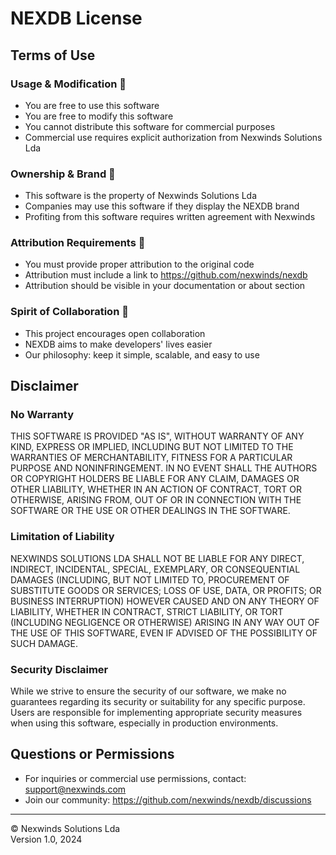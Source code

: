 # NEXDB License

## Terms of Use

### Usage & Modification 🔧
- You are free to use this software
- You are free to modify this software
- You cannot distribute this software for commercial purposes
- Commercial use requires explicit authorization from Nexwinds Solutions Lda

### Ownership & Brand 🏢
- This software is the property of Nexwinds Solutions Lda
- Companies may use this software if they display the NEXDB brand
- Profiting from this software requires written agreement with Nexwinds

### Attribution Requirements 📝
- You must provide proper attribution to the original code
- Attribution must include a link to https://github.com/nexwinds/nexdb
- Attribution should be visible in your documentation or about section

### Spirit of Collaboration 🤝
- This project encourages open collaboration
- NEXDB aims to make developers' lives easier
- Our philosophy: keep it simple, scalable, and easy to use

## Disclaimer

### No Warranty
THIS SOFTWARE IS PROVIDED "AS IS", WITHOUT WARRANTY OF ANY KIND, EXPRESS OR IMPLIED, INCLUDING BUT NOT LIMITED TO THE WARRANTIES OF MERCHANTABILITY, FITNESS FOR A PARTICULAR PURPOSE AND NONINFRINGEMENT. IN NO EVENT SHALL THE AUTHORS OR COPYRIGHT HOLDERS BE LIABLE FOR ANY CLAIM, DAMAGES OR OTHER LIABILITY, WHETHER IN AN ACTION OF CONTRACT, TORT OR OTHERWISE, ARISING FROM, OUT OF OR IN CONNECTION WITH THE SOFTWARE OR THE USE OR OTHER DEALINGS IN THE SOFTWARE.

### Limitation of Liability
NEXWINDS SOLUTIONS LDA SHALL NOT BE LIABLE FOR ANY DIRECT, INDIRECT, INCIDENTAL, SPECIAL, EXEMPLARY, OR CONSEQUENTIAL DAMAGES (INCLUDING, BUT NOT LIMITED TO, PROCUREMENT OF SUBSTITUTE GOODS OR SERVICES; LOSS OF USE, DATA, OR PROFITS; OR BUSINESS INTERRUPTION) HOWEVER CAUSED AND ON ANY THEORY OF LIABILITY, WHETHER IN CONTRACT, STRICT LIABILITY, OR TORT (INCLUDING NEGLIGENCE OR OTHERWISE) ARISING IN ANY WAY OUT OF THE USE OF THIS SOFTWARE, EVEN IF ADVISED OF THE POSSIBILITY OF SUCH DAMAGE.

### Security Disclaimer
While we strive to ensure the security of our software, we make no guarantees regarding its security or suitability for any specific purpose. Users are responsible for implementing appropriate security measures when using this software, especially in production environments.

## Questions or Permissions
- For inquiries or commercial use permissions, contact: support@nexwinds.com
- Join our community: https://github.com/nexwinds/nexdb/discussions

---

© Nexwinds Solutions Lda  
Version 1.0, 2024 